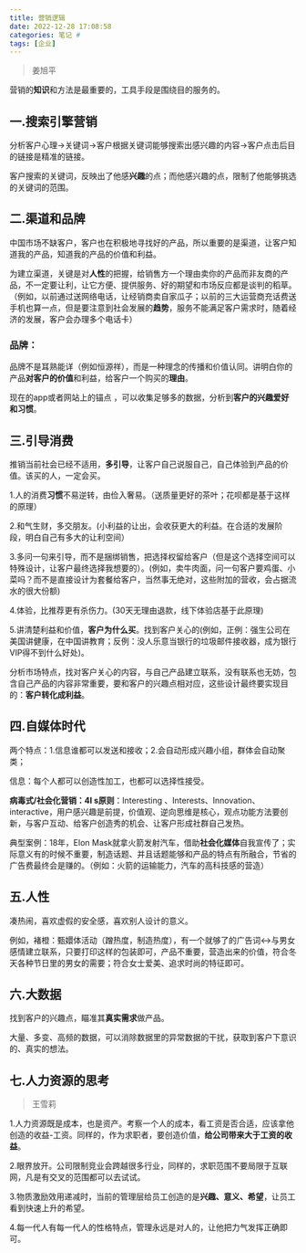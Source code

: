 ```yaml
---
title: 营销逻辑
date: 2022-12-28 17:08:58
categories: 笔记 #
tags: [企业]
---
```


> 姜旭平

营销的**知识**和方法是最重要的，工具手段是围绕目的服务的。

## 一.搜索引擎营销

分析客户心理->关键词->客户根据关键词能够搜索出感兴趣的内容->客户点击后目的链接是精准的链接。

客户搜索的关键词，反映出了他感**兴趣**的点；而他感兴趣的点，限制了他能够挑选的关键词的范围。

## 二.渠道和品牌

中国市场不缺客户，客户也在积极地寻找好的产品，所以重要的是渠道，让客户知道我的产品，知道我的产品的价值和利益。

为建立渠道，关键是对**人性**的把握，给销售方一个理由卖你的产品而非友商的产品，不一定要让利，让它方便、提供服务、好的期望和市场反应都是谈判的稻草。（例如，以前通过送网络电话，让经销商卖自家瓜子；以前的三大运营商充话费送手机也算一点，但是要注意到社会发展的**趋势**，服务不能满足客户需求时，随着经济的发展，客户会办理多个电话卡）

### 品牌：

品牌不是耳熟能详（例如恒源祥），而是一种理念的传播和价值认同。讲明白你的产品**对客户的价值**和利益，给客户一个购买的**理由**。

现在的app或者网站上的锚点 ，可以收集足够多的数据，分析到**客户的兴趣爱好和习惯**。

## 三.引导消费

推销当前社会已经不适用，**多引导**，让客户自己说服自己，自己体验到产品的价值。该买的人，一定会买。

1.人的消费**习惯**不易逆转，由俭入奢易。（送质量更好的茶叶；花呗都是基于这样的原理）

2.和气生财，多交朋友。(小利益的让出，会收获更大的利益。在合适的发展阶段，明白自己有多大的让利空间）

3.多问一句来引导，而不是捆绑销售，把选择权留给客户（但是这个选择空间可以特殊设计，让客户最终选择我想要的）。(例如，卖牛肉面，问一句客户要鸡蛋、小菜吗？而不是直接设计为套餐给客户，当然事无绝对，这些附加的营收，会占据流水的很大份额)

4.体验，比推荐更有杀伤力。(30天无理由退款，线下体验店基于此原理)

5.讲清楚利益和价值，**客户为什么买**。找到客户关心的(例如，正例：强生公司在美国讲健康，在中国讲教育；反例：没人乐意当银行的垃圾邮件接收器，成为银行VIP得不到什么好处)。

分析市场特点，找对客户关心的内容，与自己产品建立联系，没有联系也无妨，包含自己产品的内容非常重要，要和客户的兴趣点相对应，这些设计最终要实现目的：**客户转化成利益**。

## 四.自媒体时代

两个特点：1.信息谁都可以发送和接收；2.会自动形成兴趣小组，群体会自动聚类；

信息：每个人都可以创造性加工，也都可以选择性接受。

**病毒式/社会化营销：4I s原则**：Interesting 、Interests、Innovation、interactive，用户感兴趣是前提，价值观、逆向思维是核心，观点功能方法要创新，与客户互动、给客户创造秀的机会、让客户形成社群自己发热。

典型案例：18年，Elon Mask就拿火箭发射汽车，借助**社会化媒体**自我宣传了；实际意义有的时候不重要，制造话题、并且话题能够和产品的特点有所融合，节省的广告费最终会是赚的。（例如：火箭的运输能力，汽车的高科技感的营造）

## 五.人性

凑热闹，喜欢虚假的安全感，喜欢别人设计的意义。

例如，褚橙：甄嬛体活动（蹭热度，制造热度），有一个就够了的广告词<->与男女感情建立联系，只要打印这样的包装即可，产品不重要，营造出来的价值，符合冬天各种节日里的男女的需要；符合女士爱美、追求时尚的特征即可。

## 六.大数据

找到客户的兴趣点，瞄准其**真实需求**做产品。

大量、多变、高频的数据，可以消除数据里的异常数据的干扰，获取到客户下意识的、真实的想法。

## 七.人力资源的思考

> 王雪莉

1.人力资源既是成本，也是资产。考察一个人的成本，看工资是否合适，应该拿他创造的收益-工资。同样的，作为求职者，要创造价值，**给公司带来大于工资的收益**。

2.眼界放开。公司限制竞业会跨越很多行业，同样的，求职范围不要局限于互联网，凡是有交叉的范围都可以去试试。

3.物质激励效用递减时，当前的管理层给员工创造的是**兴趣、意义、希望**，让员工看到快速上升的希望。

4.每一代人有每一代人的性格特点，管理永远是对人的，让他把力气发挥正确即可。



